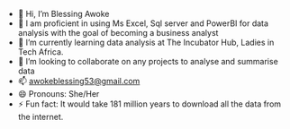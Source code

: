 - 👋 Hi, I’m Blessing Awoke 
- 👀 I am proficient in using Ms Excel, Sql server and PowerBI for data analysis with the goal of becoming a business analyst  
- 🌱 I’m currently learning data analysis at The Incubator Hub, Ladies in Tech Africa.
- 💞️ I’m looking to collaborate on any projects to analyse and summarise data
- 📫 awokeblessing53@gmail.com 
- 😄 Pronouns: She/Her
- ⚡ Fun fact: It would take 181 million years to download all the data from the internet. 


<!---
BlessingDTA/BlessingDTA is a ✨ special ✨ repository because its `README.md` (this file) appears on your GitHub profile.
You can click the Preview link to take a look at your changes.
--->
